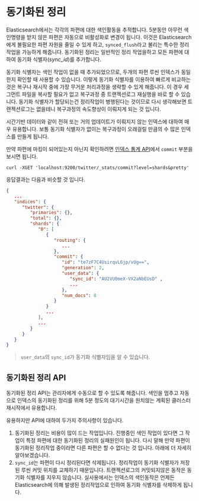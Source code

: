 # 동기화된 정리
Elasticsearch에서는 각각의 파편에 대한 색인활동을 추적합니다. 5분동안 아무런 색인명령을 받지 않은 파편은 자동으로 비활성화로 변경이 됩니다. 이것은 Elasticsearch에게 불필요한 파편 자원을 줄일 수 있게 하고, ```synced_flush```라고 불리는 특수한 정리작업을 가능하게 해줍니다. 동기화된 정리는 일반적인 정리 작업을하고 모든 파편에 대하여 동기화 식별자(*sync_id*)를 추가합니다.

동기화 식별자는 색인 작업이 없을 때 추가되었으므로, 두개의 파편 루씬 인덱스가 동일한지 확인할 때 사용할 수 있습니다. 이렇게 동기화 식별자를 이용하여 빠르게 비교하는 것은 복구나 재시작 중에 가장 무거운 처리과정을 생략할 수 있게 해줍니다. 이 경우 세그먼트 파일을 복사할 필요가 없고 복구과정 중 트랜젝션로그 재실행을 바로 할 수 있습니다. 동기화 식별자가 할당되는건 정리작업이 병행된다는 것이므로 다시 생각해보면 트랜젝션로그는 없을테니 복구과정의 속도향상이 이뤄지게 되는 것 입니다.

시간기반 데이터와 같이 전혀 또는 거의 업데이트가 이뤄지지 않는 인덱스에 대하여 매우 유용합니다. 보통 동기화 식별자가 없이는 복구과정이 오래걸릴 만큼의 수 많은 인덱스를 만들게 됩니다.

만약 파편에 마킹이 되어있는지 아닌지 확인하려면 [인덱스 통계 API](indices-stats.md)에서 ```commit``` 부분을 보시면 됩니다.
```
curl -XGET 'localhost:9200/twitter/_stats/commit?level=shards&pretty'
```
응답결과는 다음과 비슷할 것 입니다.
```json
{
   ...
   "indices": {
      "twitter": {
         "primaries": {},
         "total": {},
         "shards": {
            "0": [
               {
                  "routing": {
                     ...
                  },
                  "commit": {
                     "id": "te7zF7C4UsirqvL6jp/vUg==",
                     "generation": 2,
                     "user_data": {
                        "sync_id": "AU2VU0meX-VX2aNbEUsD" ,
                        ...
                     },
                     "num_docs": 0
                  }
               }
               ...
            ],
            ...
         }
      }
   }
}
```
> ```user_data```의 ```sync_id```가 동기화 식별자임을 알 수 있습니다.

## 동기화된 정리 API
동기화된 정리 API는 관리자에게 수동으로 할 수 있도록 해줍니다. 색인을 멈추고 자동으로 인덱스의 동기화된 정리를 위해 5분 정도의 대기시간을 원치않는 계획된 클러스터 재시작에서 유용합니다.

유용하지만 API에 대하여 두가지 주의사항이 있습니다.
1. 동기화된 정리는 비용이 많이 드는 작업입니다. 진행중인 색인 작업이 있다면 그 작업이 특정 파편에 대한 동기화된 정리의 실패원인이 됩니다. 다시 말해 만약 파편이 동기화된 정리작업 중이라면 다른 파편은 할 수 없다는 것 입니다. 아래에 더 자세히 알아보겠습니다.
2. ```sync_id```는 파편이 다시 정리된다면 삭제됩니다. 정리작업이 동기화 식별자가 저장된 루씬 커밋 위치를 교체하기 때문입니다. 트랜젝션로그의 커밋되지않은 동작은 동기화 식별자를 지우지 않습니다. 실사용에서는 인덱스의 색인동작은 언제든 Elasticsearch에 의해 발생된 정리작업으로 인하여 동기화 식별자를 삭제하게 됩니다.

> 